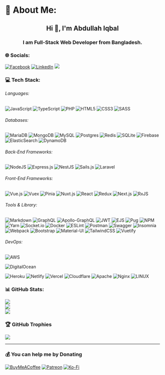  # 💫 About Me:
<h2 align="center">Hi 👋, I'm Abdullah Iqbal</h1>
<h3 align="center">I am Full-Stack Web Developer from Bangladesh.</h3>

### 🌐 Socials:
[![Facebook](https://img.shields.io/badge/Facebook-%231877F2.svg?logo=Facebook&logoColor=white)](https://facebook.com/iqbal0045) [![LinkedIn](https://img.shields.io/badge/LinkedIn-%230077B5.svg?logo=linkedin&logoColor=white)](https://linkedin.com/in/iqbal045) ![](https://visitcount.itsvg.in/api?id=iqbal045&label=Profile%20Views&color=11&icon=5&pretty=true)

### 💻 Tech Stack:
###### Languages:
![JavaScript](https://img.shields.io/badge/JavaScript-%23323330.svg?style=flat&logo=javascript&logoColor=%23F7DF1E) ![TypeScript](https://img.shields.io/badge/TypeScript-%23007ACC.svg?style=flat&logo=typescript&logoColor=white) ![PHP](https://img.shields.io/badge/PHP-%23777BB4.svg?style=flat&logo=php&logoColor=white) ![HTML5](https://img.shields.io/badge/HTML5-%23E34F26.svg?style=flat&logo=html5&logoColor=white) ![CSS3](https://img.shields.io/badge/CSS3-%231572B6.svg?style=flat&logo=css3&logoColor=white) ![SASS](https://img.shields.io/badge/SASS-hotpink.svg?style=flat&logo=SASS&logoColor=white)

###### Databases:
![MariaDB](https://img.shields.io/badge/MariaDB-003545?style=flat&logo=mariadb&logoColor=white) ![MongoDB](https://img.shields.io/badge/MongoDB-%234ea94b.svg?style=flat&logo=mongodb&logoColor=white) ![MySQL](https://img.shields.io/badge/MySQL-%2300f.svg?style=flat&logo=mysql&logoColor=white) ![Postgres](https://img.shields.io/badge/PostreSQL-%23316192.svg?style=flat&logo=postgresql&logoColor=white) ![Redis](https://img.shields.io/badge/Redis-%23DD0031.svg?style=flat&logo=redis&logoColor=white) ![SQLite](https://img.shields.io/badge/SQLite-%2307405e.svg?style=flat&logo=sqlite&logoColor=white) ![Firebase](https://img.shields.io/badge/Firebase-%23039BE5.svg?style=flat&logo=firebase) ![ElasticSearch](https://img.shields.io/badge/-ElasticSearch-005571?style=flat&logo=elasticsearch) ![DynamoDB](https://img.shields.io/badge/DynamoDB-4053d6?style=flat&logo=amazon-dynamodb&logoColor=white)

###### Back-End Frameworks: 
![NodeJS](https://img.shields.io/badge/Node.js-6DA55F?style=flat&logo=node.js&logoColor=white) ![Express.js](https://img.shields.io/badge/Express.js-%23404d59.svg?style=flat&logo=express&logoColor=%2361DAFB) ![NestJS](https://img.shields.io/badge/NestJS-%23E0234E.svg?style=flat&logo=nestjs&logoColor=white) ![Sails.js](https://img.shields.io/badge/Sails.js-6574CD?style=flat&logo=sails.js&logoColor=white) ![Laravel](https://img.shields.io/badge/Laravel-%23FF2D20.svg?style=flat&logo=laravel&logoColor=white)

###### Front-End Frameworks: 
![Vue.js](https://img.shields.io/badge/Vue.js-%2335495e.svg?style=flat&logo=vuedotjs&logoColor=%234FC08D) ![Vuex](https://img.shields.io/badge/Vuex-42b883?style=flat&logo=vue.js&logoColor=white) ![Pinia](https://img.shields.io/badge/Pinia-%23626466.svg?style=flat&logo=vue.js&logoColor=white)
 ![Nuxt.js](https://img.shields.io/badge/Nuxt.js-00C58E?style=flat&logo=nuxt.js&logoColor=white) ![React](https://img.shields.io/badge/React-%2320232a.svg?style=flat&logo=react&logoColor=%2361DAFB) ![Redux](https://img.shields.io/badge/Redux-764ABC?style=flat&logo=redux&logoColor=white)  ![Next.js](https://img.shields.io/badge/Next.js-%23000000.svg?style=flat&logo=next.js&logoColor=white) ![RxJS](https://img.shields.io/badge/RxJS-%23B7178C.svg?style=flat&logo=reactivex&logoColor=white)

###### Tools & Library:
![Markdown](https://img.shields.io/badge/Markdown-%23000000.svg?style=flat&logo=markdown&logoColor=white) ![GraphQL](https://img.shields.io/badge/-GraphQL-E10098?style=flat&logo=graphql&logoColor=white) ![Apollo-GraphQL](https://img.shields.io/badge/-ApolloGraphQL-311C87?style=flat&logo=apollo-graphql) ![JWT](https://img.shields.io/badge/JWT-black?style=flat&logo=JSON%20web%20tokens) ![EJS](https://img.shields.io/badge/EJS-%23039BE5.svg?style=flat&logo=ejs&logoColor=white) ![Pug](https://img.shields.io/badge/Pug-FFF?style=flat&logo=pug&logoColor=A86454) ![NPM](https://img.shields.io/badge/NPM-%23FF2D20.svg?style=flat&logo=npm&logoColor=white) ![Yarn](https://img.shields.io/badge/yarn-%232C8EBB.svg?style=flat&logo=yarn&logoColor=white) ![Socket.io](https://img.shields.io/badge/Socket.io-black?style=flat&logo=socket.io&badgeColor=010101) ![Docker](https://img.shields.io/badge/docker-%230db7ed.svg?style=flat&logo=docker&logoColor=white) ![ESLint](https://img.shields.io/badge/ESLint-4B3263?style=flat&logo=eslint&logoColor=white) ![Postman](https://img.shields.io/badge/Postman-FF6C37?style=flat&logo=postman&logoColor=white) ![Swagger](https://img.shields.io/badge/-Swagger-%23Clojure?style=flat&logo=swagger&logoColor=white) ![Insomnia](https://img.shields.io/badge/Insomnia-black?style=flat&logo=insomnia&logoColor=5849BE) ![Webpack](https://img.shields.io/badge/Webpack-%238DD6F9.svg?style=flat&logo=webpack&logoColor=black) ![Bootstrap](https://img.shields.io/badge/Bootstrap-%23563D7C.svg?style=flat&logo=bootstrap&logoColor=white) ![Material-UI](https://img.shields.io/badge/Material--UI-%230081CB.svg?style=flat&logo=material-ui&logoColor=white) ![TailwindCSS](https://img.shields.io/badge/TailwindCSS-%2338B2AC.svg?style=flat&logo=tailwind-css&logoColor=white) ![Vuetify](https://img.shields.io/badge/Vuetify-1867C0?style=flat&logo=vuetify&logoColor=AEDDFF) 

###### DevOps:
![AWS](https://img.shields.io/badge/AWS-%23FCC624.svg?style=flat&logo=amazon-aws&logoColor=black) 
<!-- ![Azure](https://img.shields.io/badge/azure-%230072C6.svg?style=flat&logo=azure-devops&logoColor=white)  -->
![DigitalOcean](https://img.shields.io/badge/DigitalOcean-%230167ff.svg?style=flat&logo=digitalOcean&logoColor=white)  
<!-- ![Google Cloud](https://img.shields.io/badge/Google%20Cloud-%234285F4.svg?style=flat&logo=google-cloud&logoColor=white)  -->
![Heroku](https://img.shields.io/badge/heroku-%23430098.svg?style=flat&logo=heroku&logoColor=white) ![Netlify](https://img.shields.io/badge/netlify-%23000000.svg?style=flat&logo=netlify&logoColor=#00C7B7) ![Vercel](https://img.shields.io/badge/vercel-%23000000.svg?style=flat&logo=vercel&logoColor=white) ![Cloudflare](https://img.shields.io/badge/Cloudflare-F38020?style=flat&logo=Cloudflare&logoColor=white) ![Apache](https://img.shields.io/badge/apache-%23D42029.svg?style=flat&logo=apache&logoColor=white) ![Nginx](https://img.shields.io/badge/nginx-%23009639.svg?style=flat&logo=nginx&logoColor=white) ![LINUX](https://img.shields.io/badge/Linux-D9D9D9?style=flat&logo=linux&logoColor=black)

### 📊 GitHub Stats:
![](https://github-readme-stats.vercel.app/api?username=iqbal045&theme=material-palenight&hide_border=false&include_all_commits=true&count_private=true)<br/>
![](https://github-readme-streak-stats.herokuapp.com/?user=iqbal045&theme=material-palenight&hide_border=false)<br/>
![](https://github-readme-stats.vercel.app/api/top-langs/?username=iqbal045&theme=material-palenight&hide_border=false&include_all_commits=true&count_private=true&layout=compact)

### 🏆 GitHub Trophies
![](https://github-profile-trophy.vercel.app/?username=iqbal045&theme=dark_dimmed&no-frame=true&no-bg=false&margin-w=4&column=7)

---


### 💰 You can help me by Donating
  [![BuyMeACoffee](https://img.shields.io/badge/Buy%20Me%20a%20Coffee-ffdd00?style=for-the-badge&logo=buy-me-a-coffee&logoColor=black)](https://buymeacoffee.com/iqbal045) [![Patreon](https://img.shields.io/badge/Patreon-F96854?style=for-the-badge&logo=patreon&logoColor=white)](https://patreon.com/iqbal045) [![Ko-Fi](https://img.shields.io/badge/Ko--fi-F16061?style=for-the-badge&logo=ko-fi&logoColor=white)](https://ko-fi.com/iqbal045) 

  
<!-- Proudly created with GPRM ( https://gprm.itsvg.in ) -->
